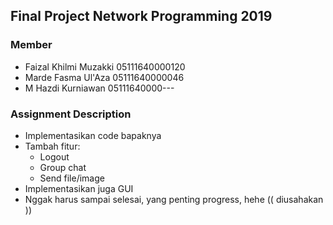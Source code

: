 ## Final Project Network Programming 2019

### Member
- Faizal Khilmi Muzakki 05111640000120
- Marde Fasma Ul'Aza 05111640000046
- M Hazdi Kurniawan 05111640000---

### Assignment Description
- Implementasikan code bapaknya
- Tambah fitur:
    - Logout
    - Group chat
    - Send file/image
- Implementasikan juga GUI
- Nggak harus sampai selesai, yang penting progress, hehe (( diusahakan ))
